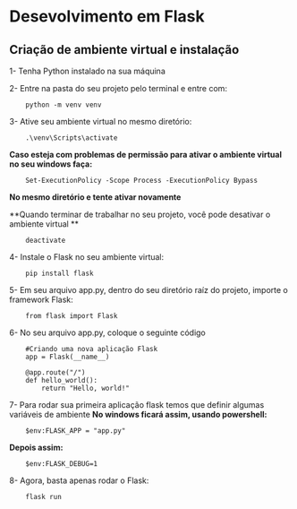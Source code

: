 # Desevolvimento em Flask

## Criação de ambiente virtual e instalação

1- Tenha Python instalado na sua máquina

2- Entre na pasta do seu projeto pelo terminal e entre com:

```
    python -m venv venv
```

3- Ative seu ambiente virtual no mesmo diretório:

```
    .\venv\Scripts\activate
```

**Caso esteja com problemas de permissão para ativar o ambiente virtual no seu windows faça:**


```
    Set-ExecutionPolicy -Scope Process -ExecutionPolicy Bypass
```


**No mesmo diretório e tente ativar novamente**

**Quando terminar de trabalhar no seu projeto, você pode desativar o ambiente virtual **


```
    deactivate
```

4- Instale o Flask no seu ambiente virtual:


```
    pip install flask
```

5- Em seu arquivo app.py, dentro do seu diretório raíz do projeto, importe o framework Flask:


```
    from flask import Flask
```

6- No seu arquivo app.py, coloque o seguinte código


```
    #Criando uma nova aplicação Flask
    app = Flask(__name__)

    @app.route("/")
    def hello_world():
        return "Hello, world!"
```


7- Para rodar sua primeira aplicação flask temos que definir algumas variáveis de ambiente
**No windows ficará assim, usando powershell:**


```
    $env:FLASK_APP = "app.py"
```


**Depois assim:**


```
    $env:FLASK_DEBUG=1
```

8- Agora, basta apenas rodar o Flask:
    
    
```
    flask run
```